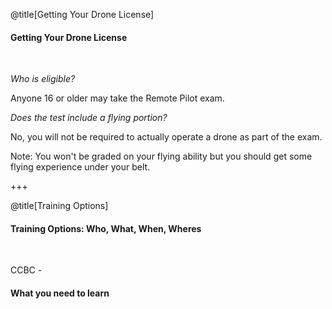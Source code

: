 <div class="slide-bg-style-left"></div><div class="slide-bg-style-right"></div>

@title[Getting Your Drone License]

#### Getting Your Drone License

<br>

_Who is eligible?_

Anyone 16 or older may take the Remote Pilot exam.

_Does the test include a flying portion?_

No, you will not be required to actually operate a drone as part of the exam.

Note:
You won't be graded on your flying ability but you should get some flying experience under your belt.

+++
<div class="slide-bg-style-left"></div><div class="slide-bg-style-right"></div>

@title[Training Options]

#### Training Options: Who, What, When, Wheres

<br>

CCBC -
#### What you need to learn
